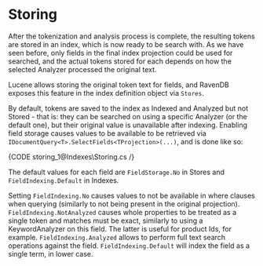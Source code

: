 ﻿# Storing

After the tokenization and analysis process is complete, the resulting tokens are stored in an index, which is now ready to be search with. As we have seen before, only fields in the final index projection could be used for searched, and the actual tokens stored for each depends on how the selected Analyzer processed the original text.

Lucene allows storing the original token text for fields, and RavenDB exposes this feature in the index definition object via `Stores`.

By default, tokens are saved to the index as Indexed and Analyzed but not Stored - that is: they can be searched on using a specific Analyzer (or the default one), but their original value is unavailable after indexing. Enabling field storage causes values to be available to be retrieved via `IDocumentQuery<T>.SelectFields<TProjection>(...)`, and is done like so:

{CODE storing_1@Indexes\Storing.cs /}

The default values for each field are `FieldStorage.No` in Stores and `FieldIndexing.Default` in Indexes.

Setting `FieldIndexing.No` causes values to not be available in where clauses when querying (similarly to not being present in the original projection). `FieldIndexing.NotAnalyzed` causes whole properties to be treated as a single token and matches must be exact, similarly to using a KeywordAnalyzer on this field. The latter is useful for product Ids, for example. `FieldIndexing.Analyzed` allows to perform full text search operations against the field. `FieldIndexing.Default` will index the field as a single term, in lower case.
